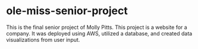 # ole-miss-senior-project

This is the final senior project of Molly Pitts. This project is a website for a company. It was deployed using AWS, utilized a database, and created data visualizations from user input.


